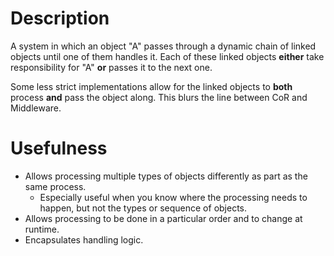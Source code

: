 # Description

A system in which an object "A" passes through a dynamic chain of linked objects until one of them handles it.
Each of these linked objects **either** take responsibility for "A" **or** passes it to the next one.

Some less strict implementations allow for the linked objects to **both** process **and** pass the object along.
This blurs the line between CoR and Middleware.

# Usefulness

- Allows processing multiple types of objects differently as part as the same process.
  - Especially useful when you know where the processing needs to happen, but not the types or sequence of objects.
- Allows processing to be done in a particular order and to change at runtime.
- Encapsulates handling logic.
